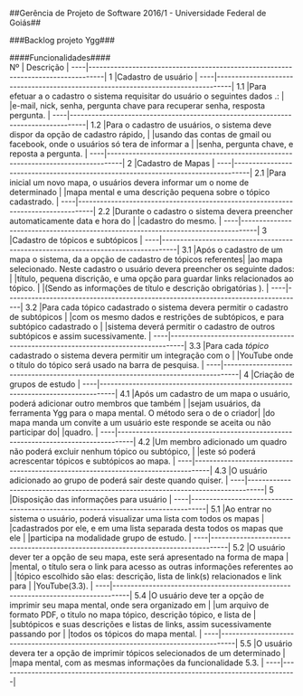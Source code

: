 ##Gerência de Projeto de Software 2016/1 - Universidade Federal de Goiás##

###Backlog projeto Ygg###

####Funcionalidades####			      
Nº  | Descrição                                                                        |
----|----------------------------------------------------------------------------------|
1   |Cadastro de usuário                                                               |
----|----------------------------------------------------------------------------------|
1.1 |Para efetuar a o cadastro o sistema requisitar do usuário o seguintes dados .:    |
    |e-mail, nick, senha, pergunta chave para recuperar senha, resposta pergunta.      | 
----|----------------------------------------------------------------------------------|
1.2 |Para o cadastro de usuários, o sistema deve dispor da opção de cadastro rápido,   |
    |usando das  contas de gmail ou  facebook, onde o usuários só tera de informar a   |
    |senha, pergunta chave, e reposta a pergunta.				       |
----|----------------------------------------------------------------------------------|
2   |Cadastro de Mapas								       |
----|----------------------------------------------------------------------------------|
2.1 |Para inicial um novo mapa, o usuários devera informar um o nome de determinado    |
    |mapa mental e uma descrição pequena sobre o tópico cadastrado.		       |
----|----------------------------------------------------------------------------------|
2.2 |Durante o cadastro o sistema devera preencher automaticamente data e hora do      |
    |cadastro do mesmo.								       |
----|----------------------------------------------------------------------------------|
3   |Cadastro de tópicos e subtópicos                                                  |
----|----------------------------------------------------------------------------------|
3.1 |Após o cadastro de um mapa o sistema, da a opção de cadastro de tópicos referentes|
    |ao mapa selecionado. Neste cadastro o usuário devera preencher os seguinte dados: |
    |título, pequena discrição, e uma opção para guardar links relacionados ao tópico. |
    |(Sendo as informações de título e descrição obrigatórias ).                       |
----|----------------------------------------------------------------------------------|
3.2 |Para cada tópico cadastrado o sistema devera permitir o cadastro de subtópicos    |
    |com os mesmo dados e restrições de subtópicos, e para subtópico cadastrado o      |
    |sistema deverá permitir o cadastro de outros subtópicos e assim sucessivamente.   |
----|----------------------------------------------------------------------------------|
3.3 |Para cada *tópico* cadastrado o sistema devera permitir um integração com o       | 
    |YouTube onde o título do tópico será usado na barra de pesquisa.                  |
----|----------------------------------------------------------------------------------|
4   |Criação de grupos de estudo						       |
----|----------------------------------------------------------------------------------|
4.1 |Após um cadastro de um mapa o usuário, poderá adicionar outro membros que também  |
    |sejam usuários, da ferramenta Ygg para o mapa mental. O método sera o de o criador| 
    |do mapa manda um convite a um usuário este responde se aceita ou não participar do| 
    |quadro.									       |
----|----------------------------------------------------------------------------------|
4.2 |Um membro adicionado  um quadro não poderá excluir nenhum tópico ou subtópico,    |
    |este só poderá acrescentar tópicos e subtópicos ao mapa.			       |
----|----------------------------------------------------------------------------------|
4.3 |O usuário adicionado ao grupo de poderá sair deste quando quiser.		       |
----|----------------------------------------------------------------------------------|
5   |Disposição das informações para usuário					       |
----|----------------------------------------------------------------------------------|
5.1 |Ao entrar no sistema o usuário, poderá visualizar uma lista com todos os mapas    |
    |cadastrados por ele, e em uma lista separada desta todos os mapas que ele         |
    |participa na modalidade grupo de estudo.					       |
----|----------------------------------------------------------------------------------|
5.2 |O usuário dever ter a opção de seu mapa, este será apresentado na forma de mapa   |
    |mental, o título sera o link para acesso as outras informações referentes ao      |
    |tópico escolhido são elas: descrição, lista de link(s) relacionados e link para   |
    |YouTube(3.3).								       |
----|----------------------------------------------------------------------------------|
5.4 |O usuário deve ter a opção de imprimir seu mapa mental, onde sera organizado em   |
    |um arquivo de formato PDF, o titulo no mapa tópico, descrição tópico, e lista de  |
    |subtópicos e suas descrições e listas de links, assim sucessivamente passando por |
    |todos os tópicos do mapa mental.						       |
----|----------------------------------------------------------------------------------|
5.5 |O usuário devera ter a opção de imprimir tópicos selecionados de um determinado   |
    |mapa mental, com as mesmas informações da funcionalidade 5.3.		       |
----|----------------------------------------------------------------------------------|
